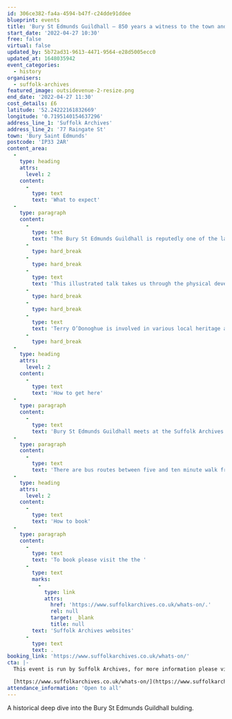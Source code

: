```yaml
---
id: 306ce382-fa4a-4594-b47f-c24dde91ddee
blueprint: events
title: 'Bury St Edmunds Guildhall – 850 years a witness to the town and county'
start_date: '2022-04-27 10:30'
free: false
virtual: false
updated_by: 5b72ad31-9613-4471-9564-e28d5005ecc0
updated_at: 1648035942
event_categories:
  - history
organisers:
  - suffolk-archives
featured_image: outsidevenue-2-resize.png
end_date: '2022-04-27 11:30'
cost_details: £6
latitude: '52.24222161832669'
longitude: '0.7195140154637296'
address_line_1: 'Suffolk Archives'
address_line_2: '77 Raingate St'
town: 'Bury Saint Edmunds'
postcode: 'IP33 2AR'
content_area:
  -
    type: heading
    attrs:
      level: 2
    content:
      -
        type: text
        text: 'What to expect'
  -
    type: paragraph
    content:
      -
        type: text
        text: 'The Bury St Edmunds Guildhall is reputedly one of the largest and certainly longest continuously used civic buildings in England. Its long history began under the shadow of one of the most powerful Benedictine abbeys in the land and as such was a focus of tension between town and abbey. Following the abbey’s dissolution, being the administrative centre of town life for the next 300 years, it witnessed both violence and celebration in equal measure. The Guildhall has also played a significant role in shaping the course of the nation’s history, even into the twentieth century and the dark days of the Second World War.'
      -
        type: hard_break
      -
        type: hard_break
      -
        type: text
        text: 'This illustrated talk takes us through the physical development of the Guildhall over the centuries, including the notable events and famous personalities who have passed through its imposing entrance.'
      -
        type: hard_break
      -
        type: hard_break
      -
        type: text
        text: 'Terry O’Donoghue is involved in various local heritage activities including being a registered town guide, historical adviser to the WSH history society, Guildhall volunteer and trustee of the Bury Society. Terry is also active as a speaker on many aspects of the town and county history.'
      -
        type: hard_break
  -
    type: heading
    attrs:
      level: 2
    content:
      -
        type: text
        text: 'How to get here'
  -
    type: paragraph
    content:
      -
        type: text
        text: 'Bury St Edmunds Guildhall meets at the Suffolk Archives in Bury St Edmunds, IP33 2AR.'
  -
    type: paragraph
    content:
      -
        type: text
        text: 'There are bus routes between five and ten minute walk from the venue.'
  -
    type: heading
    attrs:
      level: 2
    content:
      -
        type: text
        text: 'How to book'
  -
    type: paragraph
    content:
      -
        type: text
        text: 'To book please visit the the '
      -
        type: text
        marks:
          -
            type: link
            attrs:
              href: 'https://www.suffolkarchives.co.uk/whats-on/.'
              rel: null
              target: _blank
              title: null
        text: 'Suffolk Archives websites'
      -
        type: text
        text: .
booking_link: 'https://www.suffolkarchives.co.uk/whats-on/'
cta: |-
  This event is run by Suffolk Archives, for more information please visit the websiteL

  [https://www.suffolkarchives.co.uk/whats-on/](https://www.suffolkarchives.co.uk/whats-on/)
attendance_information: 'Open to all'
---
```

A historical deep dive into the Bury St Edmunds Guildhall bulding.